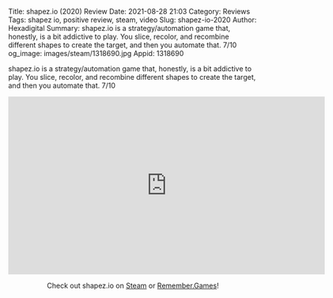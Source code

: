 Title: shapez.io (2020) Review
Date: 2021-08-28 21:03
Category: Reviews
Tags: shapez io, positive review, steam, video
Slug: shapez-io-2020
Author: Hexadigital
Summary: shapez.io is a strategy/automation game that, honestly, is a bit addictive to play. You slice, recolor, and recombine different shapes to create the target, and then you automate that. 7/10
og_image: images/steam/1318690.jpg
Appid: 1318690

shapez.io is a strategy/automation game that, honestly, is a bit addictive to play. You slice, recolor, and recombine different shapes to create the target, and then you automate that. 7/10

<center><iframe src="https://www.youtube.com/embed/9CROg9zJAts?feature=oembed" allow="accelerometer; autoplay; encrypted-media; gyroscope; picture-in-picture" width="640" height="360" frameborder="0"></iframe>

Check out shapez.io on [Steam](https://store.steampowered.com/app/1318690/?curator_clanid=34633900) or [Remember.Games](https://remember.games/game/1209/)!</center>